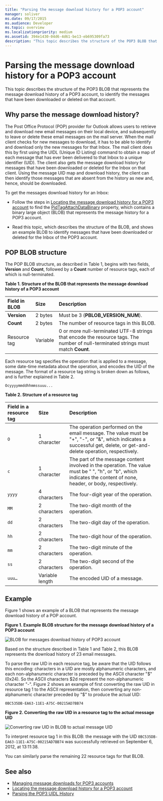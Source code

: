 ```yaml
---
title: "Parsing the message download history for a POP3 account"
manager: soliver
ms.date: 09/17/2015
ms.audience: Developer
ms.topic: overview
ms.localizationpriority: medium
ms.assetid: 394e1430-04d6-4d61-be13-eb695309fa73
description: "This topic describes the structure of the POP3 BLOB that represents the message download history of a POP3 account, to identify the messages that have been downloaded or deleted on that account."
---
```


# Parsing the message download history for a POP3 account

This topic describes the structure of the POP3 BLOB that represents the message download history of a POP3 account, to identify the messages that have been downloaded or deleted on that account.

<a name="OL15Con_AuxRef_ParsingMsgsHistory_WhyParseHistory"> </a>

## Why parse the message download history?

The Post Office Protocol (POP) provider for Outlook allows users to retrieve and download new email messages on their local device, and subsequently to leave or delete these email messages on the mail server. When the mail client checks for new messages to download, it has to be able to identify and download only the new messages for that Inbox. The mail client does this by first using the UIDL (Unique ID Listing) command to obtain a map of each message that has ever been delivered to that Inbox to a unique identifier (UID). The client also gets the message download history for messages that have been downloaded or deleted for the Inbox on that client. Using the message UID map and download history, the client can then identify those messages that are absent from the history as new and, hence, should be downloaded.
  
To get the messages download history for an Inbox:
  
- Follow the steps in [Locating the message download history for a POP3 account](locating-the-message-download-history-for-a-pop3-account.md) to find the [PidTagAttachDataBinary](https://msdn.microsoft.com/library/3b0a8b28-863e-4b96-a4c0-fdb8f40555b9%28Office.15%29.aspx) property, which contains a binary large object (BLOB) that represents the message history for a POP3 account. 
    
- Read this topic, which describes the structure of the BLOB, and shows an example BLOB to identify messages that have been downloaded or deleted for the Inbox of the POP3 account.

<a name="OL15Con_AuxRef_ParsingMsgsHistory_BLOBStructure"> </a>

## POP BLOB structure

The POP BLOB structure, as described in Table 1, begins with two fields, **Version** and **Count**, followed by a **Count** number of resource tags, each of which is null-terminated. 
  
**Table 1. Structure of the BLOB that represents the message download history of a POP3 account**

|**Field in BLOB**|**Size**|**Description**|
|:-----|:-----|:-----|
|**Version** <br/> |2 bytes  <br/> |Must be 3 (**PBLOB_VERSION_NUM**). |
|**Count** <br/> |2 bytes  <br/> |The number of resource tags in this BLOB. |
|Resource tag  <br/> |Variable  <br/> |0 or more null-terminated UTF-8 strings that encode the resource tags. The number of null-terminated strings must match **Count**. |
   
Each resource tag specifies the operation that is applied to a message, some date-time metadata about the operation, and encodes the UID of the message. The format of a resource tag string is broken down as follows, and is further explained in Table 2. 
  
`Ocyyyymmddhhmmssuuu...`
  
**Table 2. Structure of a resource tag**

|**Field in a resource tag**|**Size**|**Description**|
|:-----|:-----|:-----|
| `O` <br/> |1 character  <br/> |The operation performed on the email message. The value must be "+", "-", or "&amp;", which indicates a successful get, delete, or get-and-delete operation, respectively. |
| `c` <br/> |1 character  <br/> |The part of the message content involved in the operation. The value must be " ", "h", or "b", which indicates the content of none, header, or body, respectively. |
| `yyyy` <br/> |4 characters  <br/> |The four-digit year of the operation. |
| `MM` <br/> |2 characters  <br/> |The two-digit month of the operation. |
| `dd` <br/> |2 characters  <br/> |The two-digit day of the operation. |
| `hh` <br/> |2 characters  <br/> |The two-digit hour of the operation. |
| `mm` <br/> |2 characters  <br/> |The two-digit minute of the operation. |
| `ss` <br/> |2 characters  <br/> |The two-digit second of the operation. |
| `uuu…` <br/> |Variable length  <br/> |The encoded UID of a message. |

<a name="OL15Con_AuxRef_ParsingMsgsHistory_Example"> </a>

## Example

Figure 1 shows an example of a BLOB that represents the message download history of a POP account. 
  
**Figure 1. Example BLOB structure for the message download history of a POP3 account**

![BLOB for messages download history of POP3 account](media/OL15Con_AuxRef_ParsingMsgsHistory_Blob.gif)
  
Based on the structure described in Table 1 and Table 2, this BLOB represents the download history of 23 email messages.
  
To parse the raw UID in each resource tag, be aware that the UID follows this encoding: characters in a UID are mostly alphanumeric characters, and each non-alphanumeric character is preceded by the ASCII character "$" (0x24). So the ASCII characters $2d represent the non-alphanumeric character "-". Figure 2 shows an example of first converting the raw UID in resource tag 1 to the ASCII representation, then converting any non-alphanumeric character preceded by "$" to produce the actual UID:
  
`0BC535DB-EA63-11E1-A75C-00215AD7BB74`
  
**Figure 2. Converting the raw UID in a resource tag to the actual message UID**

![Converting raw UID in BLOB to actual message UID](media/OL15Con_AuxRef_ParsingMsgsHistory_BlobRscTag.gif)
  
To interpret resource tag 1 in this BLOB: the message with the UID  `0BC535DB-EA63-11E1-A75C-00215AD7BB74` was successfully retrieved on September 6, 2012, at 13:11:38. 
  
You can similarly parse the remaining 22 resource tags for that BLOB.
  
## See also
<a name="OL15Con_AuxRef_ParsingMsgsHistory_AdditionalRsc"> </a>

- [Managing message downloads for POP3 accounts](managing-message-downloads-for-pop3-accounts.md)    
- [Locating the message download history for a POP3 account](locating-the-message-download-history-for-a-pop3-account.md)    
- [Parsing the POP3 UIDL History](https://blogs.msdn.com/b/stephen_griffin/archive/2012/12/04/parsing-the-pop3-uidl-history.aspx)
    

